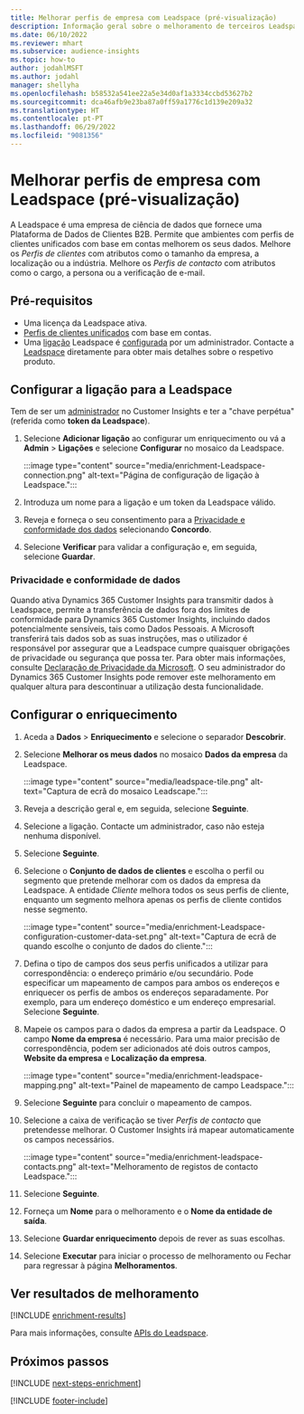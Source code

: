 ```yaml
---
title: Melhorar perfis de empresa com Leadspace (pré-visualização)
description: Informação geral sobre o melhoramento de terceiros Leadspace.
ms.date: 06/10/2022
ms.reviewer: mhart
ms.subservice: audience-insights
ms.topic: how-to
author: jodahlMSFT
ms.author: jodahl
manager: shellyha
ms.openlocfilehash: b58532a541ee22a5e34d0af1a3334ccbd53627b2
ms.sourcegitcommit: dca46afb9e23ba87a0ff59a1776c1d139e209a32
ms.translationtype: HT
ms.contentlocale: pt-PT
ms.lasthandoff: 06/29/2022
ms.locfileid: "9081356"
---
```

# <a name="enrich-company-profiles-with-leadspace-preview"></a>Melhorar perfis de empresa com Leadspace (pré-visualização)

A Leadspace é uma empresa de ciência de dados que fornece uma Plataforma de Dados de Clientes B2B. Permite que ambientes com perfis de clientes unificados com base em contas melhorem os seus dados. Melhore os *Perfis de clientes* com atributos como o tamanho da empresa, a localização ou a indústria. Melhore os *Perfis de contacto* com atributos como o cargo, a persona ou a verificação de e-mail.

## <a name="prerequisites"></a>Pré-requisitos

- Uma licença da Leadspace ativa.
- [Perfis de clientes unificados](customer-profiles.md) com base em contas.
- Uma [ligação](connections.md) Leadspace é [configurada](#configure-the-connection-for-leadspace) por um administrador. Contacte a [Leadspace](https://www.leadspace.com/leadspace-microsoft-dynamics-365/) diretamente para obter mais detalhes sobre o respetivo produto.

## <a name="configure-the-connection-for-leadspace"></a>Configurar a ligação para a Leadspace

Tem de ser um [administrador](permissions.md#admin) no Customer Insights e ter a "chave perpétua" (referida como **token da Leadspace**).

1. Selecione **Adicionar ligação** ao configurar um enriquecimento ou vá a **Admin** > **Ligações** e selecione **Configurar** no mosaico da Leadspace.

   :::image type="content" source="media/enrichment-Leadspace-connection.png" alt-text="Página de configuração de ligação à Leadspace.":::

1. Introduza um nome para a ligação e um token da Leadspace válido.

1. Reveja e forneça o seu consentimento para a [Privacidade e conformidade dos dados](#data-privacy-and-compliance) selecionando **Concordo**.

1. Selecione **Verificar** para validar a configuração e, em seguida, selecione **Guardar**.

### <a name="data-privacy-and-compliance"></a>Privacidade e conformidade de dados

Quando ativa Dynamics 365 Customer Insights para transmitir dados à Leadspace, permite a transferência de dados fora dos limites de conformidade para Dynamics 365 Customer Insights, incluindo dados potencialmente sensíveis, tais como Dados Pessoais. A Microsoft transferirá tais dados sob as suas instruções, mas o utilizador é responsável por assegurar que a Leadspace cumpre quaisquer obrigações de privacidade ou segurança que possa ter. Para obter mais informações, consulte [Declaração de Privacidade da Microsoft](https://go.microsoft.com/fwlink/?linkid=396732).
O seu administrador do Dynamics 365 Customer Insights pode remover este melhoramento em qualquer altura para descontinuar a utilização desta funcionalidade.

## <a name="configure-the-enrichment"></a>Configurar o enriquecimento

1. Aceda a **Dados** > **Enriquecimento** e selecione o separador **Descobrir**.

1. Selecione **Melhorar os meus dados** no mosaico **Dados da empresa** da Leadspace.

   :::image type="content" source="media/leadspace-tile.png" alt-text="Captura de ecrã do mosaico Leadscape.":::

1. Reveja a descrição geral e, em seguida, selecione **Seguinte**.

1. Selecione a ligação. Contacte um administrador, caso não esteja nenhuma disponível.

1. Selecione **Seguinte**.

1. Selecione o **Conjunto de dados de clientes** e escolha o perfil ou segmento que pretende melhorar com os dados da empresa da Leadspace. A entidade *Cliente* melhora todos os seus perfis de cliente, enquanto um segmento melhora apenas os perfis de cliente contidos nesse segmento.

    :::image type="content" source="media/enrichment-Leadspace-configuration-customer-data-set.png" alt-text="Captura de ecrã de quando escolhe o conjunto de dados do cliente.":::

1. Defina o tipo de campos dos seus perfis unificados a utilizar para correspondência: o endereço primário e/ou secundário. Pode especificar um mapeamento de campos para ambos os endereços e enriquecer os perfis de ambos os endereços separadamente. Por exemplo, para um endereço doméstico e um endereço empresarial. Selecione **Seguinte**.

1. Mapeie os campos para o dados da empresa a partir da Leadspace. O campo **Nome da empresa** é necessário. Para uma maior precisão de correspondência, podem ser adicionados até dois outros campos, **Website da empresa** e **Localização da empresa**.

   :::image type="content" source="media/enrichment-leadspace-mapping.png" alt-text="Painel de mapeamento de campo Leadspace.":::

1. Selecione **Seguinte** para concluir o mapeamento de campos.

1. Selecione a caixa de verificação se tiver *Perfis de contacto* que pretendesse melhorar. O Customer Insights irá mapear automaticamente os campos necessários.

   :::image type="content" source="media/enrichment-leadspace-contacts.png" alt-text="Melhoramento de registos de contacto Leadspace.":::

1. Selecione **Seguinte**.

1. Forneça um **Nome** para o melhoramento e o **Nome da entidade de saída**.

1. Selecione **Guardar enriquecimento** depois de rever as suas escolhas.

1. Selecione **Executar** para iniciar o processo de melhoramento ou Fechar para regressar à página **Melhoramentos**.

## <a name="view-enrichment-results"></a>Ver resultados de melhoramento

[!INCLUDE [enrichment-results](includes/enrichment-results.md)]

Para mais informações, consulte [APIs do Leadspace](https://support.leadspace.com/hc/en-us/sections/201997649-API).

## <a name="next-steps"></a>Próximos passos

[!INCLUDE [next-steps-enrichment](includes/next-steps-enrichment.md)]

[!INCLUDE [footer-include](includes/footer-banner.md)]
